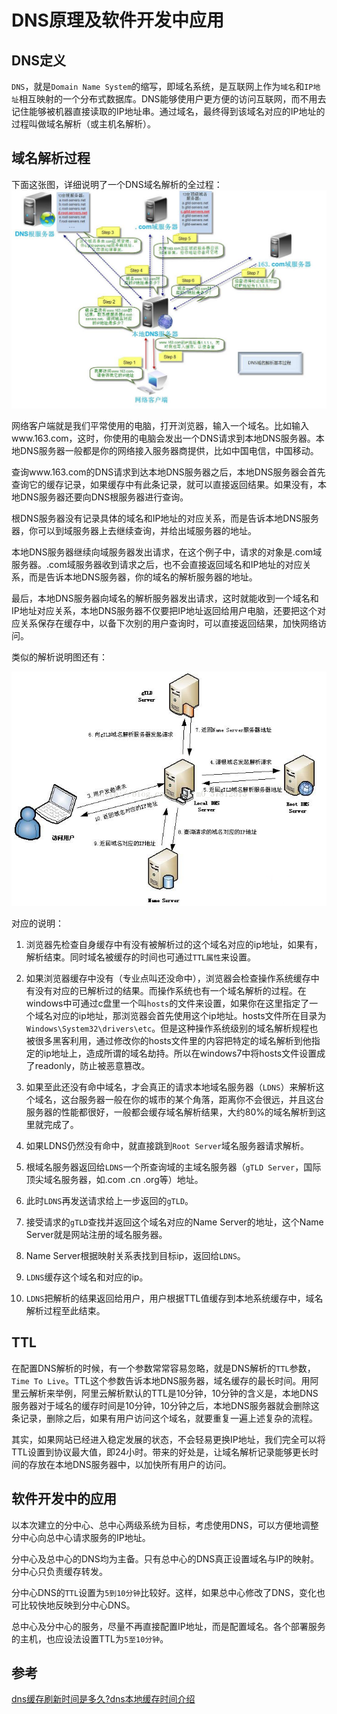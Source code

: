 # DNS原理及软件开发中应用

## DNS定义

`DNS`，就是`Domain Name System`的缩写，即域名系统，是互联网上作为`域名`和`IP地址`相互映射的一个分布式数据库。DNS能够使用户更方便的访问互联网，而不用去记住能够被机器直接读取的IP地址串。通过域名，最终得到该域名对应的IP地址的过程叫做域名解析（或主机名解析）。

## 域名解析过程

下面这张图，详细说明了一个DNS域名解析的全过程：
![DNS解析过程1](images/dns_001_logic_01.jpg)

网络客户端就是我们平常使用的电脑，打开浏览器，输入一个域名。比如输入www.163.com，这时，你使用的电脑会发出一个DNS请求到本地DNS服务器。本地DNS服务器一般都是你的网络接入服务器商提供，比如中国电信，中国移动。

查询www.163.com的DNS请求到达本地DNS服务器之后，本地DNS服务器会首先查询它的缓存记录，如果缓存中有此条记录，就可以直接返回结果。如果没有，本地DNS服务器还要向DNS根服务器进行查询。

根DNS服务器没有记录具体的域名和IP地址的对应关系，而是告诉本地DNS服务器，你可以到域服务器上去继续查询，并给出域服务器的地址。

本地DNS服务器继续向域服务器发出请求，在这个例子中，请求的对象是.com域服务器。.com域服务器收到请求之后，也不会直接返回域名和IP地址的对应关系，而是告诉本地DNS服务器，你的域名的解析服务器的地址。

最后，本地DNS服务器向域名的解析服务器发出请求，这时就能收到一个域名和IP地址对应关系，本地DNS服务器不仅要把IP地址返回给用户电脑，还要把这个对应关系保存在缓存中，以备下次别的用户查询时，可以直接返回结果，加快网络访问。

类似的解析说明图还有：

![DNS解析过程2](images/dns_001_logic_02.png)

对应的说明：

1. 浏览器先检查自身缓存中有没有被解析过的这个域名对应的ip地址，如果有，解析结束。同时域名被缓存的时间也可通过`TTL属性`来设置。

1. 如果浏览器缓存中没有（专业点叫还没命中），浏览器会检查操作系统缓存中有没有对应的已解析过的结果。而操作系统也有一个域名解析的过程。在windows中可通过c盘里一个叫`hosts`的文件来设置，如果你在这里指定了一个域名对应的ip地址，那浏览器会首先使用这个ip地址。hosts文件所在目录为`Windows\System32\drivers\etc`。但是这种操作系统级别的域名解析规程也被很多黑客利用，通过修改你的hosts文件里的内容把特定的域名解析到他指定的ip地址上，造成所谓的域名劫持。所以在windows7中将hosts文件设置成了readonly，防止被恶意篡改。

1. 如果至此还没有命中域名，才会真正的请求本地域名服务器（`LDNS`）来解析这个域名，这台服务器一般在你的城市的某个角落，距离你不会很远，并且这台服务器的性能都很好，一般都会缓存域名解析结果，大约80%的域名解析到这里就完成了。

1. 如果LDNS仍然没有命中，就直接跳到`Root Server`域名服务器请求解析。

1. 根域名服务器返回给`LDNS`一个所查询域的主域名服务器（`gTLD Server`，国际顶尖域名服务器，如.com .cn .org等）地址。

1. 此时`LDNS`再发送请求给上一步返回的`gTLD`。

1. 接受请求的`gTLD`查找并返回这个域名对应的Name Server的地址，这个Name Server就是网站注册的域名服务器。

1. Name Server根据映射关系表找到目标ip，返回给`LDNS`。

1. `LDNS`缓存这个域名和对应的ip。

1. `LDNS`把解析的结果返回给用户，用户根据TTL值缓存到本地系统缓存中，域名解析过程至此结束。

## TTL

在配置DNS解析的时候，有一个参数常常容易忽略，就是DNS解析的`TTL`参数，`Time To Live`。TTL这个参数告诉本地DNS服务器，域名缓存的最长时间。用阿里云解析来举例，阿里云解析默认的TTL是10分钟，10分钟的含义是，本地DNS服务器对于域名的缓存时间是10分钟，10分钟之后，本地DNS服务器就会删除这条记录，删除之后，如果有用户访问这个域名，就要重复一遍上述复杂的流程。

其实，如果网站已经进入稳定发展的状态，不会轻易更换IP地址，我们完全可以将TTL设置到协议最大值，即24小时。带来的好处是，让域名解析记录能够更长时间的存放在本地DNS服务器中，以加快所有用户的访问。

## 软件开发中的应用

以本次建立的分中心、总中心两级系统为目标，考虑使用DNS，可以方便地调整分中心向总中心请求服务的IP地址。

分中心及总中心的DNS均为主备。只有总中心的DNS真正设置域名与IP的映射。分中心只负责缓存转发。

分中心DNS的`TTL`设置为`5到10分钟`比较好。这样，如果总中心修改了DNS，变化也可比较快地反映到分中心DNS。

总中心及分中心的服务，尽量不再直接配置IP地址，而是配置域名。各个部署服务的主机，也应设法设置TTL为`5至10分钟`。

## 参考

[dns缓存刷新时间是多久?dns本地缓存时间介绍](https://www.cnblogs.com/itfat/p/10622570.html)
